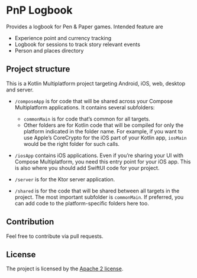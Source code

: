 # PnP Logbook
Provides a logbook for Pen & Paper games. Intended feature are
* Experience point and currency tracking
* Logbook for sessions to track story relevant events
* Person and places directory

## Project structure
This is a Kotlin Multiplatform project targeting Android, iOS, web, desktop and server.

* `/composeApp` is for code that will be shared across your Compose Multiplatform applications.
  It contains several subfolders:
  - `commonMain` is for code that’s common for all targets.
  - Other folders are for Kotlin code that will be compiled for only the platform indicated in the folder name.
    For example, if you want to use Apple’s CoreCrypto for the iOS part of your Kotlin app,
    `iosMain` would be the right folder for such calls.

* `/iosApp` contains iOS applications. Even if you’re sharing your UI with Compose Multiplatform, 
  you need this entry point for your iOS app. This is also where you should add SwiftUI code for your project.

* `/server` is for the Ktor server application.

* `/shared` is for the code that will be shared between all targets in the project.
  The most important subfolder is `commonMain`. If preferred, you can add code to the platform-specific folders here too.

## Contribution
Feel free to contribute via pull requests.

## License
The project is licensed by the [Apache 2 license](LICENSE).